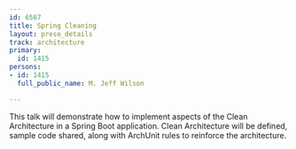 ```yaml
---
id: 6567
title: Spring Cleaning
layout: preso_details
track: architecture
primary:
  id: 1415
persons:
- id: 1415
  full_public_name: M. Jeff Wilson

---
```

This talk will demonstrate how to implement aspects of the Clean Architecture in a Spring Boot application. Clean Architecture will be defined, sample code shared, along with ArchUnit rules to reinforce the architecture.